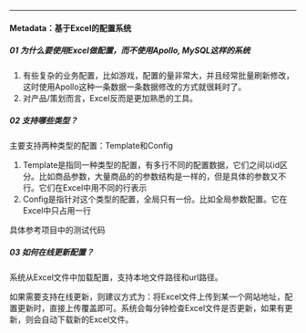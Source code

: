 -----

#### Metadata：基于Excel的配置系统



##### 01 为什么要使用Excel做配置，而不使用Apollo, MySQL这样的系统

1. 有些复杂的业务配置，比如游戏，配置的量非常大，并且经常批量刷新修改，这时使用Apollo这种一条数据一条数据修改的方式就很耗时了。
2. 对产品/策划而言，Excel反而是更加熟悉的工具。



##### 02 支持哪些类型？

主要支持两种类型的配置：Template和Config

1. Template是指同一种类型的配置，有多行不同的配置数据，它们之间以id区分。比如商品参数，大量商品的的参数结构是一样的，但是具体的参数又不行。它们在Excel中用不同的行表示
2. Config是指针对这个类型的配置，全局只有一份。比如全局参数配置。它在Excel中只占用一行



具体参考项目中的测试代码



##### 03 如何在线更新配置？

系统从Excel文件中加载配置，支持本地文件路径和url路径。

如果需要支持在线更新，则建议方式为：将Excel文件上传到某一个网站地址，配置更新时，直接上传覆盖即可。系统会每分钟检查Excel文件是否更新，如果有更新，则会自动下载新的Excel文件。

